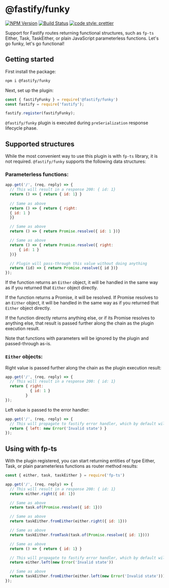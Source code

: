 # @fastify/funky

[![NPM Version][npm-image]][npm-url]
[![Build Status](https://github.com/fastify/fastify-funky/workflows/CI/badge.svg)](https://github.com/fastify/fastify-funky/actions)
[![code style: prettier](https://img.shields.io/badge/code_style-prettier-ff69b4.svg?style=flat)](https://github.com/prettier/prettier)

Support for Fastify routes returning functional structures, such as `fp-ts` Either, Task, TaskEither, or plain JavaScript parameterless functions.
Let's go funky, let's go functional!

## Getting started

First install the package:

```bash
npm i @fastify/funky
```

Next, set up the plugin:

```js
const { fastifyFunky } = require('@fastify/funky')
const fastify = require('fastify');

fastify.register(fastifyFunky);
``` 

`@fastify/funky` plugin is executed during `preSerialization` response lifecycle phase.

## Supported structures

While the most convenient way to use this plugin is with `fp-ts` library, it is not required.
`@fastify/funky` supports the following data structures:

### Parameterless functions:

```js
app.get('/', (req, reply) => {
  // This will result in a response 200: { id: 1}
  return () => { return { id: 1} }
  
  // Same as above
  return () => { return { right:
  { id: 1 }
  }}

  // Same as above
  return () => { return Promise.resolve({ id: 1 })}

  // Same as above
  return () => { return Promise.resolve({ right:
      { id: 1 }
  })}

  // Plugin will pass-through this value without doing anything
  return (id) => { return Promise.resolve({ id })}
});
```

If the function returns an `Either` object, it will be handled in the same way as if you returned that `Either` object directly.  

If the function returns a Promise, it will be resolved. If Promise resolves to an `Either` object, it will be handled in the same way as if you returned that `Either` object directly.   

If the function directly returns anything else, or if its Promise resolves to anything else, that result is passed further along the chain as the plugin execution result. 

Note that functions with parameters will be ignored by the plugin and passed-through as-is.

### `Either` objects:

Right value is passed further along the chain as the plugin execution result:

```js
app.get('/', (req, reply) => {
  // This will result in a response 200: { id: 1}
  return { right: 
           { id: 1 }
         } 
});
```

Left value is passed to the error handler:

```js
app.get('/', (req, reply) => {
  // This will propagate to fastify error handler, which by default will result in a response 500: Internal server error
  return { left: new Error('Invalid state') } 
});
```

## Using with fp-ts

With the plugin registered, you can start returning entities of type Either, Task, or plain parameterless functions as router method results:

```js
const { either, task, taskEither } = require('fp-ts')

app.get('/', (req, reply) => {
  // This will result in a response 200: { id: 1}
  return either.right({ id: 1})

  // Same as above
  return task.of(Promise.resolve({ id: 1}))

  // Same as above
  return taskEither.fromEither(either.right({ id: 1}))

  // Same as above
  return taskEither.fromTask(task.of(Promise.resolve({ id: 1})))

  // Same as above
  return () => { return { id: 1} } 

  // This will propagate to fastify error handler, which by default will result in a response 500: Internal server error
  return either.left(new Error('Invalid state'))

  // Same as above
  return taskEither.fromEither(either.left(new Error('Invalid state')))
});
```

[npm-image]: https://img.shields.io/npm/v/@fastify/funky.svg
[npm-url]: https://npmjs.org/package/@fastify/funky
[downloads-image]: https://img.shields.io/npm/dm/fastify-funky.svg
[downloads-url]: https://npmjs.org/package/@fastify/funky
